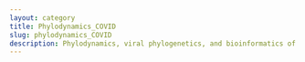 ```yaml
---
layout: category
title: Phylodynamics_COVID
slug: phylodynamics_COVID
description: Phylodynamics, viral phylogenetics, and bioinformatics of COVID19
---
```


